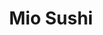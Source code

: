 ---
layout: place
title: Mio Sushi
permalink: /oregon/beaverton/mio-sushi.html
stateAbbr: OR
stateName: Oregon
cityName: Beaverton
seo:
  type: restaurant
  links: null
place_id: ChIJw_ODiqEOlVQRk4fmoY_RM4w
photos:
  - name: >-
      places/ChIJw_ODiqEOlVQRk4fmoY_RM4w/photos/AeeoHcIgOOEY1K-gSZs41a0QD4qfCiSl2flmlatE_NBCk63HOVtdwqGGegozUzsBwCgMmoyuAab1jK2CcRYAyGusRo-bxShB4xNtvOkBnG1GgRs1TxgtiHBGuVIfVobdirFp7lte14m5xPsY2yQAWnzBoa6K8H8zssXkNnDpK0WGw6gwVfTK8ZEymyWaQZT4-vh_D1qUvLchj7Gn8V2Ks3FaXyflqN8GS-qriVRHWlb2GciDKLLWDenedUuEwhowYW7XLDOucYzFM5JxMJOaDdAj45cw17aSvWBPvtVsbuQUW5BSssJt9Md8gFmjoX08f2rZqUbBjgLwBg0yfIWUHwpAsH9e3uyT0J40vbYv7DSJlmn_3z0FgaoG7rqELk6uDnChAfXVjMbUO44vhRuciUHYnDiD4jmFM3_FLt_DzFvyNZI3fLOF
    widthPx: 4032
    heightPx: 2268
    authorAttributions:
      - displayName: K. Ching
        uri: https://maps.google.com/maps/contrib/114651618825277458119
        photoUri: >-
          https://lh3.googleusercontent.com/a-/ALV-UjXBn_WVM67Pu27Om-XL6xUgin0m_II0KW0wBSJFkK6JNx-wYhRWRA=s100-p-k-no-mo
    flagContentUri: >-
      https://www.google.com/local/imagery/report/?cb_client=maps_api_places.places_api&image_key=!1e10!2sCIHM0ogKEICAgIDkqIjptgE&hl=en-US
    googleMapsUri: >-
      https://www.google.com/maps/place//data=!3m4!1e2!3m2!1sCIHM0ogKEICAgIDkqIjptgE!2e10!4m2!3m1!1s0x54950ea18a83f3c3:0x8c33d18fa1e68793
  - name: >-
      places/ChIJw_ODiqEOlVQRk4fmoY_RM4w/photos/AeeoHcIzpXdif-0ECHe_wgDWF8KQnk9jLJdSm4XGmHkyq4Xh3CCOzZFQI_PxPTXv9u9SIQmRPG-97yt-tLfyIG6wNzvaGpbp3tlGriZvysTeeio9AY2HDda3cqmq2I3-YhbMhJ0LaiOCiDKw9oOhB18Xc13MAVcBcTIYvgeFBugiGWI0kwiPtx7paFIXn-ziePfMirkh3EcLMGCxDr4vora5YCJ8YIkJWuAL1KTFvB95ftMsjSyyiCV8Lq_UhBectytd82Va_fNBXYu_I_r4JaIGcuFO9Th-MYpTYKkLDzMezvIJLBTGTKglr8XWuqzcy0mwLBxZ7ihWzkw8pr3FES5wDskmr2wM025VZAOZ4rtvJY_h2o080kOe7IMm0T720FCF35xke3o6aB-z_9kn7IWLicYULQQJR-MHRk6iNPmY7Rbat8vY
    widthPx: 4032
    heightPx: 3024
    authorAttributions:
      - displayName: Jamee Allen
        uri: https://maps.google.com/maps/contrib/114801813001941193320
        photoUri: >-
          https://lh3.googleusercontent.com/a-/ALV-UjXZLmFYqbXT5mFEQ4Qi-pObDBksKoHTHB6t1wX9MJLJiZsRpOqm=s100-p-k-no-mo
    flagContentUri: >-
      https://www.google.com/local/imagery/report/?cb_client=maps_api_places.places_api&image_key=!1e10!2sCIHM0ogKEICAgID1-MGHmgE&hl=en-US
    googleMapsUri: >-
      https://www.google.com/maps/place//data=!3m4!1e2!3m2!1sCIHM0ogKEICAgID1-MGHmgE!2e10!4m2!3m1!1s0x54950ea18a83f3c3:0x8c33d18fa1e68793
  - name: >-
      places/ChIJw_ODiqEOlVQRk4fmoY_RM4w/photos/AeeoHcIN-do2p7-j8oqDPBMV0MC0TpQBCJnnO4tXPi8BqHddk-qAJ4QPQCfOmGYZ2kdBgIF0ee30ppuxgNRKpQnGvwdtp-mJ8kr1UmCk2kAxY8dgv09L6ITSczZlhOr-R6SmrTQOD5dqDzmPEz7hhI4LMxEyv0anqyXfekcKr3wZ0DnkUQ8kRh6oiCPDH6MYy8JMY5gQo5fRrExEeA1KqxrArt-E5I2B6nk34iHJKb7npei3aFLMDCqRLfdVwxIV_YhV_dsON5azVHZuO9drPajj_fFSxKTJAughE804IJaKURI-OxQ7GJ44wlCxOCzpn3ognTAlDNVwh2WiWMtH6eswfXXevjl7II8VFWWrNaqpAtSDua4rh-zcFzmWvoDnJ3CckqvH_EpKbYFrjuKeNPbXP0RxVEuCHmL4_5NZiMfU5ea_sQ
    widthPx: 4000
    heightPx: 3000
    authorAttributions:
      - displayName: Samvel Isaverdian
        uri: https://maps.google.com/maps/contrib/117565960025315746973
        photoUri: >-
          https://lh3.googleusercontent.com/a-/ALV-UjU4sxqfmVKEAMUpzXKA4v0NYH9844jbj_LUlIAgVTpEWRQTKMsT=s100-p-k-no-mo
    flagContentUri: >-
      https://www.google.com/local/imagery/report/?cb_client=maps_api_places.places_api&image_key=!1e10!2sCIHM0ogKEICAgIDHtNKcLQ&hl=en-US
    googleMapsUri: >-
      https://www.google.com/maps/place//data=!3m4!1e2!3m2!1sCIHM0ogKEICAgIDHtNKcLQ!2e10!4m2!3m1!1s0x54950ea18a83f3c3:0x8c33d18fa1e68793
  - name: >-
      places/ChIJw_ODiqEOlVQRk4fmoY_RM4w/photos/AeeoHcJUTpnfqq9nRdCXKpz8t-QEc-UoSUUJlivqXe8k8D4h5_JvbtrvYzhQi_fz3ecqXP4lxIY8oSCbZ8wura4kt4kFcOW4Jo6DwVIGkNku5Zpv7rkBH7Qew4sjsXvECO7ET4GOXAoOHSlKb0AAwTd8BmerEwoemAXCsIOnpI5z7kZx4yI5mg9YRlmRuZT02v_U243eBSCaTvhxyo1tXLSP3BXzlnlZTirItdJqhn7i9YvIbpec1jST2Tek_d0VHChuDxaJaqFX0Br2AXb-lldW6NKbJzE9VuyOeC0w-GFmpUKgmqNUc5MumCAPfcGd30c4Co4egLFrPGC0Rf8fH4kyUnAsHoIcYtKdOsUhKHAfU1OUUnyfESazFpRQr4m7N9URqLI_CbV2D9wCMlEMhMcWndL8iy0qeKMNLWjhd0iapzCwRA
    widthPx: 4800
    heightPx: 3600
    authorAttributions:
      - displayName: Amith Pandit
        uri: https://maps.google.com/maps/contrib/110696537625890263416
        photoUri: >-
          https://lh3.googleusercontent.com/a-/ALV-UjVCLDQWrtt2cbim_VnKwohrz3hqsvgT3tLiAAJe1kwhQerdJDHnyQ=s100-p-k-no-mo
    flagContentUri: >-
      https://www.google.com/local/imagery/report/?cb_client=maps_api_places.places_api&image_key=!1e10!2sCIHM0ogKEICAgID_0Pjhfg&hl=en-US
    googleMapsUri: >-
      https://www.google.com/maps/place//data=!3m4!1e2!3m2!1sCIHM0ogKEICAgID_0Pjhfg!2e10!4m2!3m1!1s0x54950ea18a83f3c3:0x8c33d18fa1e68793
  - name: >-
      places/ChIJw_ODiqEOlVQRk4fmoY_RM4w/photos/AeeoHcK1im2hp2LiTE8pjiO9AZSA_M0NwnqvRDDUhaT714gOZBpkjmmGG6V2DPgeNaWCvpYwq9AsfnOZNGEhKVrnhCekuE5Vyp-zbpGPGN7xxc5COv9bEPVqjwDYmVRAaEtwRYEu2_IuvM1kiTib9IJqI27OPltk2WRQGYI8OLhxoyK_WlQwFLw1nYW6UNGx2NZ46l-hj3iianEPvHeKnIqJL4nSjbzsfIzWBniQarpxNeRE6b9jipLLWhBQ_tn0DM_b6iOFrSt5a7fjqFlFGHlatS9VmbFcoIg_dfedDXvkOFW_09WjuiOvdHd4stWqw0CvTJZ6pNmuVDsQFGpGm9AFzzjkOhnqUor1kClUVo6i0gfybz2TSL11epWhBk61dv974H7Kbou-oWxjPlpwz4ui3IuU-1PkvfLDbg609PRw5R8
    widthPx: 1600
    heightPx: 1200
    authorAttributions:
      - displayName: hyt5168
        uri: https://maps.google.com/maps/contrib/116258063497492904062
        photoUri: >-
          https://lh3.googleusercontent.com/a/ACg8ocIgSGhFcwY6q6jm5ApTyoh-Pw96IpP2PUGRTX-g21vpoEpx3Q=s100-p-k-no-mo
    flagContentUri: >-
      https://www.google.com/local/imagery/report/?cb_client=maps_api_places.places_api&image_key=!1e10!2sCIHM0ogKEICAgIC54dD4Og&hl=en-US
    googleMapsUri: >-
      https://www.google.com/maps/place//data=!3m4!1e2!3m2!1sCIHM0ogKEICAgIC54dD4Og!2e10!4m2!3m1!1s0x54950ea18a83f3c3:0x8c33d18fa1e68793
  - name: >-
      places/ChIJw_ODiqEOlVQRk4fmoY_RM4w/photos/AeeoHcIE2vvK0Dh0TFVDaCAvD5hFHLVWWPNHdsu8akmmRZJIq2B3nxWN-vX0RCziAT9yxaR0HGrAHFmd8i-eR2pb30XdCXZvBULsWIqFR-Sci3-Z8_9RRbUdcnqRalh2XN9GcdGaS8wJ12SAwILfApzb5ayQUQBgRyIZzKbog6It6p8rM0Af3umBsdhL6D5KrSL6wJ0bfHV0BOrpDIHppoFV2LP747ZymFo-RIws7nCNAYyY3A9R4ga5gyL0oVM0aYTct0BJ3EL2nAf20cv8xAcvOnyJY3O87xjlvwZL38TIah5bJqWn-CQbysd3ga4MY1zx4pYQrIDs3hReiffZkRAZqK9xqlu7jQgPGq1U5pF8d3AYapObwud-0ktA4M9szstNS4m9cOE_Wt5rOaenkRvyf94ZXRvNm91NOZ1ceOcr5HN-oMk
    widthPx: 640
    heightPx: 480
    authorAttributions:
      - displayName: Magath Suhail
        uri: https://maps.google.com/maps/contrib/115285624023672174430
        photoUri: >-
          https://lh3.googleusercontent.com/a-/ALV-UjVGWyGHO7JOVJOXpxr7kD3lnvVbzh0d318uDXDl1VfAiWKGAnZu=s100-p-k-no-mo
    flagContentUri: >-
      https://www.google.com/local/imagery/report/?cb_client=maps_api_places.places_api&image_key=!1e10!2sCIHM0ogKEICAgIDDpLORyQE&hl=en-US
    googleMapsUri: >-
      https://www.google.com/maps/place//data=!3m4!1e2!3m2!1sCIHM0ogKEICAgIDDpLORyQE!2e10!4m2!3m1!1s0x54950ea18a83f3c3:0x8c33d18fa1e68793
  - name: >-
      places/ChIJw_ODiqEOlVQRk4fmoY_RM4w/photos/AeeoHcLsRKHxW172BwKIAzMTcSrU5zT0v_WtzVgkcjDliRXfB5kwxt13rlSSdf3ETywZZRJ1YrXnWkjlWInYwy9vHeV5PuoFwZ9V8px6ZJdO6D1iIUn_yhnHhGGKZLWdIO_aUx46yJsc1SGmyS-HS0JXD-tdwNwwL1HOJHfne7loGd6SAynUSOG-XCJpkj3KBYj4B-GLk8ejzvkmNLIBQy5LBdE4-TcUdOqC5dyCBUfsGPqkngc9v33PAMzOBB7eOqCY0YY4emGGKxU02-3A2N89yOOFQzYU8GicBVxBVq2MUPwGiN7qWNqVOknM6IVb3Vlz4FbIirtcsjSumgdpPc--cXTrI1FRMJDPZ0kvDwmO4zFX8WuCl1B5eKox3qNKYjtwCbzi3iwiKCNBPxmp2EzzL4eIYfV4sDqbOgoeBFHimBTk3Q
    widthPx: 3024
    heightPx: 4032
    authorAttributions:
      - displayName: Dino
        uri: https://maps.google.com/maps/contrib/114809157221327698827
        photoUri: >-
          https://lh3.googleusercontent.com/a/ACg8ocIaueO5N50Gh-qYk1c8wQd4w02BhrgewnHtUj4yLKI5K7SPgA=s100-p-k-no-mo
    flagContentUri: >-
      https://www.google.com/local/imagery/report/?cb_client=maps_api_places.places_api&image_key=!1e10!2sCIHM0ogKEICAgICBxabqLQ&hl=en-US
    googleMapsUri: >-
      https://www.google.com/maps/place//data=!3m4!1e2!3m2!1sCIHM0ogKEICAgICBxabqLQ!2e10!4m2!3m1!1s0x54950ea18a83f3c3:0x8c33d18fa1e68793
  - name: >-
      places/ChIJw_ODiqEOlVQRk4fmoY_RM4w/photos/AeeoHcLstSUYbOjkM899akV2bkJIAGe9MeGl8mhrxbQwqK7zuhdRUv89pvU4tFyh-_nhU5czb8ZdcI6sgiGLBFd5l6qYSQtznoEWSNy77jEh9GI34ZJDEEAqX5VUYZ_4voajTNMjiuKoPjiuigzyOA3tfKVEoeWMXz0eAz1Y5wc4UGPi5qd5N2gfmVitYi2ZfwE3976QzH16ILdTkvhxABFrJhoCFTUyLlCkM8Z-oNRPd6OYVksJk6pmNnXFvONgwL_rEgV1hyAuKxyxpFE_kBWtDs8Jmcx0CeoInCySHuFnHaLN9Fcn41R00_9NDVYx01UTZSpxccnv6dIpFljy6Lu8T1Ic5ux1pJIm22JITPTaUNB0ghR3HttT5QIuHHWVZgeI2AwgNqTr13kNYSMnNjllQiG51tmnIJwhNT7cyzriFF_uON4
    widthPx: 3024
    heightPx: 4032
    authorAttributions:
      - displayName: Karen Forney
        uri: https://maps.google.com/maps/contrib/105832017412764760835
        photoUri: >-
          https://lh3.googleusercontent.com/a-/ALV-UjVNWt_Xj4y-43nj7c0OLhi_Q_Pawj_P9c76ccFlat6w7JcnCe0=s100-p-k-no-mo
    flagContentUri: >-
      https://www.google.com/local/imagery/report/?cb_client=maps_api_places.places_api&image_key=!1e10!2sCIHM0ogKEICAgICUxKnx7QE&hl=en-US
    googleMapsUri: >-
      https://www.google.com/maps/place//data=!3m4!1e2!3m2!1sCIHM0ogKEICAgICUxKnx7QE!2e10!4m2!3m1!1s0x54950ea18a83f3c3:0x8c33d18fa1e68793
  - name: >-
      places/ChIJw_ODiqEOlVQRk4fmoY_RM4w/photos/AeeoHcLNR6Lw32wcCu2-x12wf9zfUdvA6SNItTRI4qF3VYdLdF9KRwO_Txd2onPsd3B3ddmkHio_ztdL9diCaoiuOAd0D2_WbSXwV-nZa2YUCUvcm3HA-p__Nn70sflJ2i4OmKRhw3yvfsos8ETviJApsdt1ynucWOV8BeRpHdMv7QfZ0YX0B2YQ09kAj1_p39wzDWBld5Wg6hN3bY5pGShn2j-ORS_UmzPgqy4KM0A1MvC8RGhAc-TB9avN1iVLxk4UK4mA0FYbUimLWU8yz0liP1gTGrU8dIdXmck621zMx7VhJPZPzGX9ZPiI74rTppPbEsvIfIkKFLDv_8sZmAv21n-OH7hv58rBSzdnC_nbE19roN49siAbzKazuXvigwa5-pAl_52bPyPHQoe3pSr_UCOj9u6GzwnNuMO9io09ohIRvg
    widthPx: 608
    heightPx: 443
    authorAttributions:
      - displayName: Magath Suhail
        uri: https://maps.google.com/maps/contrib/115285624023672174430
        photoUri: >-
          https://lh3.googleusercontent.com/a-/ALV-UjVGWyGHO7JOVJOXpxr7kD3lnvVbzh0d318uDXDl1VfAiWKGAnZu=s100-p-k-no-mo
    flagContentUri: >-
      https://www.google.com/local/imagery/report/?cb_client=maps_api_places.places_api&image_key=!1e10!2sCIHM0ogKEICAgIDDpLPdOQ&hl=en-US
    googleMapsUri: >-
      https://www.google.com/maps/place//data=!3m4!1e2!3m2!1sCIHM0ogKEICAgIDDpLPdOQ!2e10!4m2!3m1!1s0x54950ea18a83f3c3:0x8c33d18fa1e68793
  - name: >-
      places/ChIJw_ODiqEOlVQRk4fmoY_RM4w/photos/AeeoHcJlqhDOWErV5iXKIpQOenXdJz-l47pMHMN9tY_49xvQr2f87MxExAJC7FfLYAOlgdbFxceWBMrFz0joxtJUEXj95_8isil5CLQoI-TbTU1kCIH6zUu1Ty9eHDIDMyHpBqajn8A6AExMhXnvy5s8QaEvkmHXGr0Bb1VLH1K_G-pAS_iyF1rO0GBUAqfhn3RmJ3fW1TXniu3u65Xs8jpzlbL290J-EPZc8u2plNT4OsMm2wk0ChKnZzpHqm8h_PhbIL5kvV1KkjLmQj-PWzqRP8b-ghUX3_caA7KStqbtN3g4gbufRuQHGvEMgw9pbROViDdvRw4uOxsAaEaylE84Gw9EIuyFgfJW0aMi6H8-sHE5fDMUMfVeDH793wvp9QFLo4t5J8tfxQ89F03gq0x0ELT7WqQYRYPPpAkyj2-tQiOWrIfl
    widthPx: 3024
    heightPx: 4032
    authorAttributions:
      - displayName: Katya Ochoa
        uri: https://maps.google.com/maps/contrib/107384897975317115911
        photoUri: >-
          https://lh3.googleusercontent.com/a-/ALV-UjUQxWxwGuGb1LQkbVbE3QyNsGK36KEYaM6xM25QW_MV2bP4MblZLw=s100-p-k-no-mo
    flagContentUri: >-
      https://www.google.com/local/imagery/report/?cb_client=maps_api_places.places_api&image_key=!1e10!2sCIHM0ogKEICAgICe396IlwE&hl=en-US
    googleMapsUri: >-
      https://www.google.com/maps/place//data=!3m4!1e2!3m2!1sCIHM0ogKEICAgICe396IlwE!2e10!4m2!3m1!1s0x54950ea18a83f3c3:0x8c33d18fa1e68793
address: 12600 SW Crescent St, Beaverton, OR 97005, USA
street: 12600 SW Crescent St
city: Beaverton
state: OR
zip: '97005'
country: USA
neighborhood: Central Beaverton
latitude: '45.490957'
longitude: '-122.806895'
accessibility_options:
  wheelchairAccessibleParking: true
  wheelchairAccessibleEntrance: true
  wheelchairAccessibleRestroom: true
  wheelchairAccessibleSeating: true
business_status: OPERATIONAL
name: Mio Sushi
google_maps_links:
  directionsUri: >-
    https://www.google.com/maps/dir//''/data=!4m7!4m6!1m1!4e2!1m2!1m1!1s0x54950ea18a83f3c3:0x8c33d18fa1e68793!3e0
  placeUri: https://maps.google.com/?cid=10102648803948922771
  writeAReviewUri: >-
    https://www.google.com/maps/place//data=!4m3!3m2!1s0x54950ea18a83f3c3:0x8c33d18fa1e68793!12e1
  reviewsUri: >-
    https://www.google.com/maps/place//data=!4m4!3m3!1s0x54950ea18a83f3c3:0x8c33d18fa1e68793!9m1!1b1
  photosUri: >-
    https://www.google.com/maps/place//data=!4m3!3m2!1s0x54950ea18a83f3c3:0x8c33d18fa1e68793!10e5
primary_type: Sushi Restaurant
opening_hours:
  regular: null
  current: null
secondary_opening_hours:
  regular:
    weekdayDescriptions: null
    type: null
  current:
    weekdayDescriptions: null
    type: null
phone: null
price_level: null
price_range: null
rating: null
rating_count: 0
website: null
description: >-
  About Mio Sushi in Beaverton, OR$$$Mio Sushi in Beaverton, OR, stands out as a
  relaxed spot for savoring authentic Japanese flavors, featuring fresh sushi
  rolls and hearty bento boxes that cater to a variety of tastes. This eatery
  emphasizes accessibility with wheelchair-friendly parking, entrances,
  restrooms, and seating, making it an inclusive choice for everyone seeking
  sushi near them. Along with vegetarian-friendly options, the menu highlights
  creative dishes that blend traditional techniques with local inspirations,
  appealing to those exploring top-rated sushi in the area. Whether you're in
  the mood for a quick meal or a casual dine-in experience, the focus on quality
  ingredients ensures a satisfying visit at this welcoming Japanese place.
generative_summary: >-
  About Mio Sushi in Beaverton, OR$$$Mio Sushi in Beaverton, OR, stands out as a
  relaxed spot for savoring authentic Japanese flavors, featuring fresh sushi
  rolls and hearty bento boxes that cater to a variety of tastes. This eatery
  emphasizes accessibility with wheelchair-friendly parking, entrances,
  restrooms, and seating, making it an inclusive choice for everyone seeking
  sushi near them. Along with vegetarian-friendly options, the menu highlights
  creative dishes that blend traditional techniques with local inspirations,
  appealing to those exploring top-rated sushi in the area. Whether you're in
  the mood for a quick meal or a casual dine-in experience, the focus on quality
  ingredients ensures a satisfying visit at this welcoming Japanese place.
generative_disclosure: Summarized by AI using the Grok-3-Mini model.
reviews: null
review_summary: >-
  What Customers Are Saying$$$Folks searching for sushi close to them often
  highlight the fresh, flavorful rolls and generous portions that make Mio Sushi
  a solid pick for everyday eats. Many appreciate the variety of options,
  including veggie-focused dishes, which keep things versatile and enjoyable for
  different preferences. Service tends to come across as friendly and attentive,
  adding to the laid-back vibe without any major hiccups. Overall, it's
  frequently praised as a reliable spot for quality Japanese cuisine, with
  diners noting it as one of the go-to sushi restaurants that delivers a
  consistently positive experience.
review_disclosure: Summarized by AI using the Grok-3-Mini model.
parking_options: null
payment_options: null
allow_dogs: null
curbside_pickup: null
delivery: null
dine_in: null
good_for_children: null
good_for_groups: null
good_for_sports: null
live_music: null
menu_for_children: null
outdoor_seating: null
reservable: null
restroom: null
serves_beer: null
serves_breakfast: null
serves_brunch: null
serves_cocktails: null
serves_coffee: null
serves_dinner: null
serves_dessert: null
serves_lunch: null
serves_vegetarian_food: null
serves_wine: null
takeout: null
update_category: pro
places_description: null

---